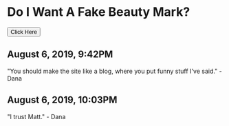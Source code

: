# Do I Want A Fake Beauty Mark?

<button onclick="document.getElementById('no').style.display = 'block';">Click Here</button>

<span id="no" style="font-size: 10rem; display: none;">NO</span>

## August 6, 2019, 9:42PM

"You should make the site like a blog, where you put funny stuff I've said." - Dana

## August 6, 2019, 10:03PM

"I trust Matt." - Dana
